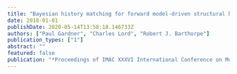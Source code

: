 ```yaml
---
title: "Bayesian history matching for forward model-driven structural health monitoring"
date: 2018-01-01
publishDate: 2020-05-14T13:58:18.146733Z
authors: ["Paul Gardner", "Charles Lord", "Robert J. Barthorpe"]
publication_types: ["1"]
abstract: ""
featured: false
publication: "*Proceedings of IMAC XXXVI International Conference on Modal Analysis*"
---
```


